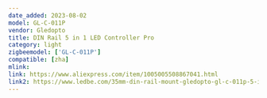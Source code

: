 ```yaml
---
date_added: 2023-08-02
model: GL-C-011P
vendor: Gledopto
title: DIN Rail 5 in 1 LED Controller Pro
category: light
zigbeemodel: ['GL-C-011P']
compatible: [zha]
mlink: 
link: https://www.aliexpress.com/item/1005005508867041.html
link2: https://www.ledbe.com/35mm-din-rail-mount-gledopto-gl-c-011p-5-in-1-zigbee-smart-controller
---
```


